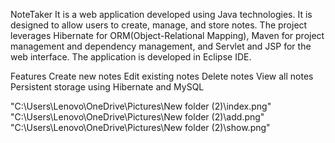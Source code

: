 NoteTaker 
It is a web application developed using Java technologies. It is designed to allow users to create, manage, and store notes. The project leverages Hibernate for ORM(Object-Relational Mapping), Maven for project management and dependency management, and Servlet and JSP for the web interface. The application is developed in Eclipse IDE.

Features
Create new notes
Edit existing notes
Delete notes
View all notes
Persistent storage using Hibernate and MySQL

"C:\Users\Lenovo\OneDrive\Pictures\New folder (2)\index.png"
"C:\Users\Lenovo\OneDrive\Pictures\New folder (2)\add.png"
"C:\Users\Lenovo\OneDrive\Pictures\New folder (2)\show.png"
